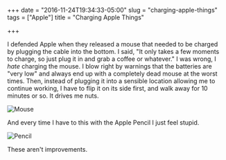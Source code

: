 +++
date = "2016-11-24T19:34:33-05:00"
slug = "charging-apple-things"
tags = ["Apple"]
title = "Charging Apple Things"

+++

I defended Apple when they released a mouse that needed to be charged by plugging
the cable into the bottom. I said, "It only takes a few moments to charge, so
just plug it in and grab a coffee or whatever." I was wrong, I _hate_ charging
the mouse. I blow right by warnings that the batteries are "very low" and always
end up with a completely dead mouse at the worst times. Then, instead of plugging it into a
sensible location allowing me to continue working, I have to flip it on its side
first, and walk away for 10 minutes or so. It drives me nuts.

![Mouse](/img/2016/Charging-the-Apple-Mouse.jpg)

And every time I have to this with the Apple Pencil I just feel stupid.

![Pencil](/img/2016/Charging-the-Apple-Pencil.jpg)

These aren't improvements.


